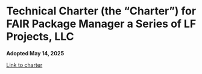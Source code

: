 # Technical Charter (the “Charter”) for FAIR Package Manager a Series of LF Projects, LLC

**Adopted May 14, 2025**

[Link to charter](https://lfx-cdn-prod.s3.us-east-1.amazonaws.com/project-artifacts/fair-package-manager/fair-package-manager_Charter.pdf?v=1749049715416)
